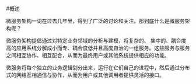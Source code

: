 #概述

微服务架构一词在过去几年里，得到了广泛的讨论和关注。那到底什么是微服务架构呢？

微服务架构提倡通过对特定业务领域的分析与建模，将复杂的、 集中的、耦合度高的应用系统分解成小而专、耦合度低并且高度自治的一组服务。这些服务与服务之间相互协作、相互配合，从而为最终用户或其他系统提供相应的功能。

微服务将每个独立的业务逻辑划分出来，运行在它们自己的进程中，然后通过分布式的网络互相通信与协作，从而为用户或其他调用者提供灵活的接口。

